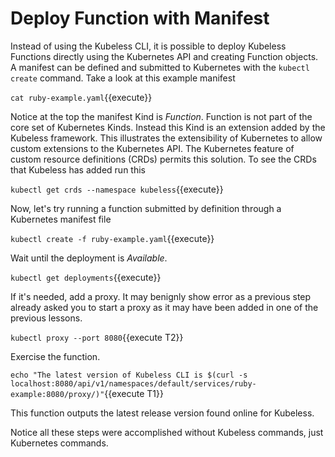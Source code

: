 # Deploy Function with Manifest #

Instead of using the Kubeless CLI, it is possible to deploy Kubeless Functions directly using the Kubernetes API and creating Function objects. A manifest can be defined and submitted to Kubernetes with the `kubectl create` command. Take a look at this example manifest

`cat ruby-example.yaml`{{execute}}

Notice at the top the manifest Kind is _Function_. Function is not part of the core set of Kubernetes Kinds. Instead this Kind is an extension added by the Kubeless framework. This illustrates the extensibility of Kubernetes to allow custom extensions to the Kubernetes API. The Kubernetes feature of custom resource definitions (CRDs) permits this solution. To see the CRDs that Kubeless has added run this

`kubectl get crds --namespace kubeless`{{execute}}

Now, let's try running a function submitted by definition through a Kubernetes  manifest file

`kubectl create -f ruby-example.yaml`{{execute}}

Wait until the deployment is _Available_.

`kubectl get deployments`{{execute}}

If it's needed, add a proxy. It may benignly show error as a previous step already asked you to start a proxy as it may have been added in one of the previous lessons.

`kubectl proxy --port 8080`{{execute T2}}

Exercise the function.

`echo "The latest version of Kubeless CLI is $(curl -s localhost:8080/api/v1/namespaces/default/services/ruby-example:8080/proxy/)"`{{execute T1}}

This function outputs the latest release version found online for Kubeless.

Notice all these steps were accomplished without Kubeless commands, just Kubernetes commands.